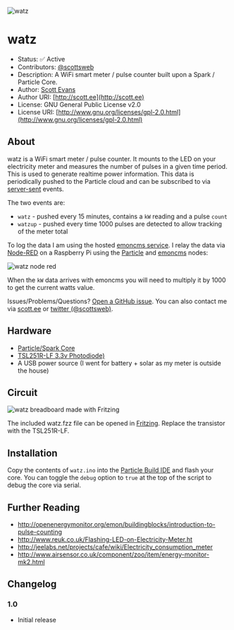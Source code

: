 ![watz](http://cloud.scott.ee/images/watz.png)

# watz

* Status: ✅ Active
* Contributors: [@scottsweb](http://twitter.com/scottsweb)
* Description: A WiFi smart meter / pulse counter built upon a Spark / Particle Core.
* Author: [Scott Evans](http://scott.ee)
* Author URI: [http://scott.ee](http://scott.ee)
* License: GNU General Public License v2.0
* License URI: [http://www.gnu.org/licenses/gpl-2.0.html](http://www.gnu.org/licenses/gpl-2.0.html)

## About

watz is a WiFi smart meter / pulse counter. It mounts to the LED on your electricity meter and measures the number of pulses in a given time period. This is used to generate realtime power information. This data is periodically pushed to the Particle cloud and can be subscribed to via [server-sent](https://docs.particle.io/reference/firmware/core/#particle-publish-) events.

The two events are:

* `watz` - pushed every 15 minutes, contains a `kW` reading and a pulse `count`
* `watzup` - pushed every time 1000 pulses are detected to allow tracking of the meter total

To log the data I am using the hosted [emoncms service](http://emoncms.org). I relay the data via
[Node-RED](http://nodered.org/) on a Raspberry Pi using the [Particle](http://flows.nodered.org/node/node-red-contrib-particle) and [emoncms](http://flows.nodered.org/node/node-red-node-emoncms) nodes:

![watz node red](http://cloud.scott.ee/images/watz-node-red.png)

When the `kW` data arrives with emoncms you will need to multiply it by 1000 to get the current watts value.

Issues/Problems/Questions? [Open a GitHub issue](https://github.com/scottsweb/watz/issues). You can also contact me via [scott.ee](http://scott.ee) or [twitter (@scottsweb)](http://twitter.com/scottsweb).

## Hardware

* [Particle/Spark Core](https://www.particle.io/)
* [TSL251R-LF 3.3v Photodiode)](http://uk.farnell.com/ams/tsl251r-lf/photodiode-sensor-l-volts/dp/1182347)
* A USB power source (I went for battery + solar as my meter is outside the house)

## Circuit

![watz breadboard made with Fritzing](https://raw.githubusercontent.com/scottsweb/watz/master/watz.png)

The included watz.fzz file can be opened in [Fritzing](http://fritzing.org/). Replace the transistor with the TSL251R-LF.

## Installation

Copy the contents of `watz.ino` into the [Particle Build IDE](https://build.particle.io/build/) and flash your core. You can toggle the `debug` option to `true` at the top of the script to debug the core via serial.

## Further Reading

* http://openenergymonitor.org/emon/buildingblocks/introduction-to-pulse-counting
* http://www.reuk.co.uk/Flashing-LED-on-Electricity-Meter.ht
* http://jeelabs.net/projects/cafe/wiki/Electricity_consumption_meter
* http://www.airsensor.co.uk/component/zoo/item/energy-monitor-mk2.html

## Changelog

### 1.0
* Initial release
